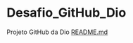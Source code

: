 # Desafio_GitHub_Dio
Projeto GitHub da Dio
[README.md](https://github.com/Pestana1/Desafio_GitHub_Dio/files/10177694/README.md)
